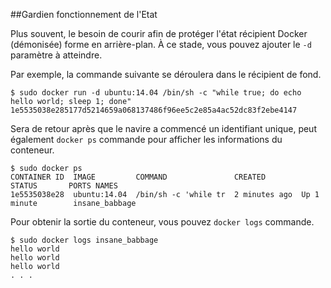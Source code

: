 ##Gardien fonctionnement de l'Etat

Plus souvent, le besoin de courir afin de protéger l'état récipient Docker (démonisée) forme en arrière-plan.
À ce stade, vous pouvez ajouter le `-d` paramètre à atteindre.

Par exemple, la commande suivante se déroulera dans le récipient de fond.
```
$ sudo docker run -d ubuntu:14.04 /bin/sh -c "while true; do echo hello world; sleep 1; done"
1e5535038e285177d5214659a068137486f96ee5c2e85a4ac52dc83f2ebe4147
```

Sera de retour après que le navire a commencé un identifiant unique, peut également `docker ps` commande pour afficher les informations du conteneur.
```
$ sudo docker ps
CONTAINER ID  IMAGE         COMMAND               CREATED        STATUS       PORTS NAMES
1e5535038e28  ubuntu:14.04  /bin/sh -c 'while tr  2 minutes ago  Up 1 minute        insane_babbage
```
Pour obtenir la sortie du conteneur, vous pouvez `docker logs` commande.
```
$ sudo docker logs insane_babbage
hello world
hello world
hello world
. . .
```

